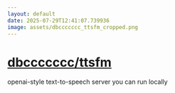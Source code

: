 ```yaml
---
layout: default
date: 2025-07-29T12:41:07.739936
image: assets/dbccccccc_ttsfm_cropped.png
---
```


# [dbccccccc/ttsfm](https://github.com/dbccccccc/ttsfm)

openai-style text-to-speech server you can run locally
